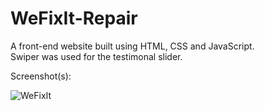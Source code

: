 # WeFixIt-Repair
 A front-end website built using HTML, CSS and JavaScript.  
 Swiper was used for the testimonal slider.
 
 Screenshot(s):
 
![WeFixIt](https://user-images.githubusercontent.com/25801484/159074159-f86fc333-8258-4482-ba26-bf09cbf5baca.png)
